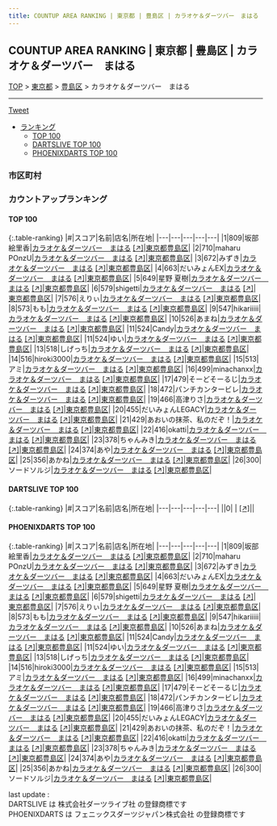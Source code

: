 ```yaml
---
title: COUNTUP AREA RANKING | 東京都 | 豊島区 | カラオケ＆ダーツバー　まはる
---
```

## COUNTUP AREA RANKING | 東京都 | 豊島区 | カラオケ＆ダーツバー　まはる

[TOP](/darts/rank/) > [東京都](/darts/rank/東京都/) > [豊島区](/darts/rank/東京都/豊島区/) > カラオケ＆ダーツバー　まはる

___

<a href="https://twitter.com/share?ref_src=twsrc%5Etfw" data-text="COUNTUP AREA RANKING | 東京都豊島区カラオケ＆ダーツバー　まはる" class="twitter-share-button" data-hashtags="DARTSLIVE,PHOENIXDARTS,darts,ダーツ" data-show-count="false">Tweet</a>

* [ランキング](#カウントアップランキング)
    * [TOP 100](#top-100)
    * [DARTSLIVE TOP 100](#dartslive-top-100)
    * [PHOENIXDARTS TOP 100](#phoenixdarts-top-100)

### 市区町村

<ul>

</ul>

### カウントアップランキング

#### TOP 100



{:.table-ranking}
|#|スコア|名前|店名|所在地|
|---|---|---|---|---|
|1|809|<span class="rank-name-pd"><span class="pro-icon-pd"></span>坂部 絵里香</span>|<a href="/darts/rank/shops/85579.html">カラオケ＆ダーツバー　まはる</a> <a href="https://vs.phoenixdarts.com/jp/shop/shopDetailInfo/s_85579?s_seq=85579">[↗]</a>|<a href="/darts/rank/東京都/豊島区">東京都豊島区</a>|
|2|710|<span class="rank-name-pd">maharu POnzU</span>|<a href="/darts/rank/shops/85579.html">カラオケ＆ダーツバー　まはる</a> <a href="https://vs.phoenixdarts.com/jp/shop/shopDetailInfo/s_85579?s_seq=85579">[↗]</a>|<a href="/darts/rank/東京都/豊島区">東京都豊島区</a>|
|3|672|<span class="rank-name-pd">みずき</span>|<a href="/darts/rank/shops/85579.html">カラオケ＆ダーツバー　まはる</a> <a href="https://vs.phoenixdarts.com/jp/shop/shopDetailInfo/s_85579?s_seq=85579">[↗]</a>|<a href="/darts/rank/東京都/豊島区">東京都豊島区</a>|
|4|663|<span class="rank-name-pd">だいみょんEX</span>|<a href="/darts/rank/shops/85579.html">カラオケ＆ダーツバー　まはる</a> <a href="https://vs.phoenixdarts.com/jp/shop/shopDetailInfo/s_85579?s_seq=85579">[↗]</a>|<a href="/darts/rank/東京都/豊島区">東京都豊島区</a>|
|5|649|<span class="rank-name-pd"><span class="pro-icon-pd"></span>星野 夏樹</span>|<a href="/darts/rank/shops/85579.html">カラオケ＆ダーツバー　まはる</a> <a href="https://vs.phoenixdarts.com/jp/shop/shopDetailInfo/s_85579?s_seq=85579">[↗]</a>|<a href="/darts/rank/東京都/豊島区">東京都豊島区</a>|
|6|579|<span class="rank-name-pd">shigetti</span>|<a href="/darts/rank/shops/85579.html">カラオケ＆ダーツバー　まはる</a> <a href="https://vs.phoenixdarts.com/jp/shop/shopDetailInfo/s_85579?s_seq=85579">[↗]</a>|<a href="/darts/rank/東京都/豊島区">東京都豊島区</a>|
|7|576|<span class="rank-name-pd">えりぃ</span>|<a href="/darts/rank/shops/85579.html">カラオケ＆ダーツバー　まはる</a> <a href="https://vs.phoenixdarts.com/jp/shop/shopDetailInfo/s_85579?s_seq=85579">[↗]</a>|<a href="/darts/rank/東京都/豊島区">東京都豊島区</a>|
|8|573|<span class="rank-name-pd">もも</span>|<a href="/darts/rank/shops/85579.html">カラオケ＆ダーツバー　まはる</a> <a href="https://vs.phoenixdarts.com/jp/shop/shopDetailInfo/s_85579?s_seq=85579">[↗]</a>|<a href="/darts/rank/東京都/豊島区">東京都豊島区</a>|
|9|547|<span class="rank-name-pd">hikariiiii</span>|<a href="/darts/rank/shops/85579.html">カラオケ＆ダーツバー　まはる</a> <a href="https://vs.phoenixdarts.com/jp/shop/shopDetailInfo/s_85579?s_seq=85579">[↗]</a>|<a href="/darts/rank/東京都/豊島区">東京都豊島区</a>|
|10|526|<span class="rank-name-pd">あまね</span>|<a href="/darts/rank/shops/85579.html">カラオケ＆ダーツバー　まはる</a> <a href="https://vs.phoenixdarts.com/jp/shop/shopDetailInfo/s_85579?s_seq=85579">[↗]</a>|<a href="/darts/rank/東京都/豊島区">東京都豊島区</a>|
|11|524|<span class="rank-name-pd">Candy</span>|<a href="/darts/rank/shops/85579.html">カラオケ＆ダーツバー　まはる</a> <a href="https://vs.phoenixdarts.com/jp/shop/shopDetailInfo/s_85579?s_seq=85579">[↗]</a>|<a href="/darts/rank/東京都/豊島区">東京都豊島区</a>|
|11|524|<span class="rank-name-pd">ゆい</span>|<a href="/darts/rank/shops/85579.html">カラオケ＆ダーツバー　まはる</a> <a href="https://vs.phoenixdarts.com/jp/shop/shopDetailInfo/s_85579?s_seq=85579">[↗]</a>|<a href="/darts/rank/東京都/豊島区">東京都豊島区</a>|
|13|518|<span class="rank-name-pd">しげっち</span>|<a href="/darts/rank/shops/85579.html">カラオケ＆ダーツバー　まはる</a> <a href="https://vs.phoenixdarts.com/jp/shop/shopDetailInfo/s_85579?s_seq=85579">[↗]</a>|<a href="/darts/rank/東京都/豊島区">東京都豊島区</a>|
|14|516|<span class="rank-name-pd">hiroki3000</span>|<a href="/darts/rank/shops/85579.html">カラオケ＆ダーツバー　まはる</a> <a href="https://vs.phoenixdarts.com/jp/shop/shopDetailInfo/s_85579?s_seq=85579">[↗]</a>|<a href="/darts/rank/東京都/豊島区">東京都豊島区</a>|
|15|513|<span class="rank-name-pd">アミ</span>|<a href="/darts/rank/shops/85579.html">カラオケ＆ダーツバー　まはる</a> <a href="https://vs.phoenixdarts.com/jp/shop/shopDetailInfo/s_85579?s_seq=85579">[↗]</a>|<a href="/darts/rank/東京都/豊島区">東京都豊島区</a>|
|16|499|<span class="rank-name-pd">minachanxx</span>|<a href="/darts/rank/shops/85579.html">カラオケ＆ダーツバー　まはる</a> <a href="https://vs.phoenixdarts.com/jp/shop/shopDetailInfo/s_85579?s_seq=85579">[↗]</a>|<a href="/darts/rank/東京都/豊島区">東京都豊島区</a>|
|17|479|<span class="rank-name-pd">そーどそーるじ</span>|<a href="/darts/rank/shops/85579.html">カラオケ＆ダーツバー　まはる</a> <a href="https://vs.phoenixdarts.com/jp/shop/shopDetailInfo/s_85579?s_seq=85579">[↗]</a>|<a href="/darts/rank/東京都/豊島区">東京都豊島区</a>|
|18|472|<span class="rank-name-pd">パンチカンタービレ</span>|<a href="/darts/rank/shops/85579.html">カラオケ＆ダーツバー　まはる</a> <a href="https://vs.phoenixdarts.com/jp/shop/shopDetailInfo/s_85579?s_seq=85579">[↗]</a>|<a href="/darts/rank/東京都/豊島区">東京都豊島区</a>|
|19|466|<span class="rank-name-pd">高津りさ</span>|<a href="/darts/rank/shops/85579.html">カラオケ＆ダーツバー　まはる</a> <a href="https://vs.phoenixdarts.com/jp/shop/shopDetailInfo/s_85579?s_seq=85579">[↗]</a>|<a href="/darts/rank/東京都/豊島区">東京都豊島区</a>|
|20|455|<span class="rank-name-pd">だいみょんLEGACY</span>|<a href="/darts/rank/shops/85579.html">カラオケ＆ダーツバー　まはる</a> <a href="https://vs.phoenixdarts.com/jp/shop/shopDetailInfo/s_85579?s_seq=85579">[↗]</a>|<a href="/darts/rank/東京都/豊島区">東京都豊島区</a>|
|21|429|<span class="rank-name-pd">あおいの抹茶、私のだぞ！</span>|<a href="/darts/rank/shops/85579.html">カラオケ＆ダーツバー　まはる</a> <a href="https://vs.phoenixdarts.com/jp/shop/shopDetailInfo/s_85579?s_seq=85579">[↗]</a>|<a href="/darts/rank/東京都/豊島区">東京都豊島区</a>|
|22|416|<span class="rank-name-pd">okatti</span>|<a href="/darts/rank/shops/85579.html">カラオケ＆ダーツバー　まはる</a> <a href="https://vs.phoenixdarts.com/jp/shop/shopDetailInfo/s_85579?s_seq=85579">[↗]</a>|<a href="/darts/rank/東京都/豊島区">東京都豊島区</a>|
|23|378|<span class="rank-name-pd">ちゃんみき</span>|<a href="/darts/rank/shops/85579.html">カラオケ＆ダーツバー　まはる</a> <a href="https://vs.phoenixdarts.com/jp/shop/shopDetailInfo/s_85579?s_seq=85579">[↗]</a>|<a href="/darts/rank/東京都/豊島区">東京都豊島区</a>|
|24|374|<span class="rank-name-pd">あや</span>|<a href="/darts/rank/shops/85579.html">カラオケ＆ダーツバー　まはる</a> <a href="https://vs.phoenixdarts.com/jp/shop/shopDetailInfo/s_85579?s_seq=85579">[↗]</a>|<a href="/darts/rank/東京都/豊島区">東京都豊島区</a>|
|25|356|<span class="rank-name-pd">あかね</span>|<a href="/darts/rank/shops/85579.html">カラオケ＆ダーツバー　まはる</a> <a href="https://vs.phoenixdarts.com/jp/shop/shopDetailInfo/s_85579?s_seq=85579">[↗]</a>|<a href="/darts/rank/東京都/豊島区">東京都豊島区</a>|
|26|300|<span class="rank-name-pd">ソードソルジ</span>|<a href="/darts/rank/shops/85579.html">カラオケ＆ダーツバー　まはる</a> <a href="https://vs.phoenixdarts.com/jp/shop/shopDetailInfo/s_85579?s_seq=85579">[↗]</a>|<a href="/darts/rank/東京都/豊島区">東京都豊島区</a>|


#### DARTSLIVE TOP 100



{:.table-ranking}
|#|スコア|名前|店名|所在地|
|---|---|---|---|---|
||0|<span class="rank-name-dl"> </span>|<a href="/darts/rank/shops/.html"></a> <a href="">[↗]</a>|<a href="/darts/rank//"></a>|


#### PHOENIXDARTS TOP 100



{:.table-ranking}
|#|スコア|名前|店名|所在地|
|---|---|---|---|---|
|1|809|<span class="rank-name-pd"><span class="pro-icon-pd"></span>坂部 絵里香</span>|<a href="/darts/rank/shops/85579.html">カラオケ＆ダーツバー　まはる</a> <a href="https://vs.phoenixdarts.com/jp/shop/shopDetailInfo/s_85579?s_seq=85579">[↗]</a>|<a href="/darts/rank/東京都/豊島区">東京都豊島区</a>|
|2|710|<span class="rank-name-pd">maharu POnzU</span>|<a href="/darts/rank/shops/85579.html">カラオケ＆ダーツバー　まはる</a> <a href="https://vs.phoenixdarts.com/jp/shop/shopDetailInfo/s_85579?s_seq=85579">[↗]</a>|<a href="/darts/rank/東京都/豊島区">東京都豊島区</a>|
|3|672|<span class="rank-name-pd">みずき</span>|<a href="/darts/rank/shops/85579.html">カラオケ＆ダーツバー　まはる</a> <a href="https://vs.phoenixdarts.com/jp/shop/shopDetailInfo/s_85579?s_seq=85579">[↗]</a>|<a href="/darts/rank/東京都/豊島区">東京都豊島区</a>|
|4|663|<span class="rank-name-pd">だいみょんEX</span>|<a href="/darts/rank/shops/85579.html">カラオケ＆ダーツバー　まはる</a> <a href="https://vs.phoenixdarts.com/jp/shop/shopDetailInfo/s_85579?s_seq=85579">[↗]</a>|<a href="/darts/rank/東京都/豊島区">東京都豊島区</a>|
|5|649|<span class="rank-name-pd"><span class="pro-icon-pd"></span>星野 夏樹</span>|<a href="/darts/rank/shops/85579.html">カラオケ＆ダーツバー　まはる</a> <a href="https://vs.phoenixdarts.com/jp/shop/shopDetailInfo/s_85579?s_seq=85579">[↗]</a>|<a href="/darts/rank/東京都/豊島区">東京都豊島区</a>|
|6|579|<span class="rank-name-pd">shigetti</span>|<a href="/darts/rank/shops/85579.html">カラオケ＆ダーツバー　まはる</a> <a href="https://vs.phoenixdarts.com/jp/shop/shopDetailInfo/s_85579?s_seq=85579">[↗]</a>|<a href="/darts/rank/東京都/豊島区">東京都豊島区</a>|
|7|576|<span class="rank-name-pd">えりぃ</span>|<a href="/darts/rank/shops/85579.html">カラオケ＆ダーツバー　まはる</a> <a href="https://vs.phoenixdarts.com/jp/shop/shopDetailInfo/s_85579?s_seq=85579">[↗]</a>|<a href="/darts/rank/東京都/豊島区">東京都豊島区</a>|
|8|573|<span class="rank-name-pd">もも</span>|<a href="/darts/rank/shops/85579.html">カラオケ＆ダーツバー　まはる</a> <a href="https://vs.phoenixdarts.com/jp/shop/shopDetailInfo/s_85579?s_seq=85579">[↗]</a>|<a href="/darts/rank/東京都/豊島区">東京都豊島区</a>|
|9|547|<span class="rank-name-pd">hikariiiii</span>|<a href="/darts/rank/shops/85579.html">カラオケ＆ダーツバー　まはる</a> <a href="https://vs.phoenixdarts.com/jp/shop/shopDetailInfo/s_85579?s_seq=85579">[↗]</a>|<a href="/darts/rank/東京都/豊島区">東京都豊島区</a>|
|10|526|<span class="rank-name-pd">あまね</span>|<a href="/darts/rank/shops/85579.html">カラオケ＆ダーツバー　まはる</a> <a href="https://vs.phoenixdarts.com/jp/shop/shopDetailInfo/s_85579?s_seq=85579">[↗]</a>|<a href="/darts/rank/東京都/豊島区">東京都豊島区</a>|
|11|524|<span class="rank-name-pd">Candy</span>|<a href="/darts/rank/shops/85579.html">カラオケ＆ダーツバー　まはる</a> <a href="https://vs.phoenixdarts.com/jp/shop/shopDetailInfo/s_85579?s_seq=85579">[↗]</a>|<a href="/darts/rank/東京都/豊島区">東京都豊島区</a>|
|11|524|<span class="rank-name-pd">ゆい</span>|<a href="/darts/rank/shops/85579.html">カラオケ＆ダーツバー　まはる</a> <a href="https://vs.phoenixdarts.com/jp/shop/shopDetailInfo/s_85579?s_seq=85579">[↗]</a>|<a href="/darts/rank/東京都/豊島区">東京都豊島区</a>|
|13|518|<span class="rank-name-pd">しげっち</span>|<a href="/darts/rank/shops/85579.html">カラオケ＆ダーツバー　まはる</a> <a href="https://vs.phoenixdarts.com/jp/shop/shopDetailInfo/s_85579?s_seq=85579">[↗]</a>|<a href="/darts/rank/東京都/豊島区">東京都豊島区</a>|
|14|516|<span class="rank-name-pd">hiroki3000</span>|<a href="/darts/rank/shops/85579.html">カラオケ＆ダーツバー　まはる</a> <a href="https://vs.phoenixdarts.com/jp/shop/shopDetailInfo/s_85579?s_seq=85579">[↗]</a>|<a href="/darts/rank/東京都/豊島区">東京都豊島区</a>|
|15|513|<span class="rank-name-pd">アミ</span>|<a href="/darts/rank/shops/85579.html">カラオケ＆ダーツバー　まはる</a> <a href="https://vs.phoenixdarts.com/jp/shop/shopDetailInfo/s_85579?s_seq=85579">[↗]</a>|<a href="/darts/rank/東京都/豊島区">東京都豊島区</a>|
|16|499|<span class="rank-name-pd">minachanxx</span>|<a href="/darts/rank/shops/85579.html">カラオケ＆ダーツバー　まはる</a> <a href="https://vs.phoenixdarts.com/jp/shop/shopDetailInfo/s_85579?s_seq=85579">[↗]</a>|<a href="/darts/rank/東京都/豊島区">東京都豊島区</a>|
|17|479|<span class="rank-name-pd">そーどそーるじ</span>|<a href="/darts/rank/shops/85579.html">カラオケ＆ダーツバー　まはる</a> <a href="https://vs.phoenixdarts.com/jp/shop/shopDetailInfo/s_85579?s_seq=85579">[↗]</a>|<a href="/darts/rank/東京都/豊島区">東京都豊島区</a>|
|18|472|<span class="rank-name-pd">パンチカンタービレ</span>|<a href="/darts/rank/shops/85579.html">カラオケ＆ダーツバー　まはる</a> <a href="https://vs.phoenixdarts.com/jp/shop/shopDetailInfo/s_85579?s_seq=85579">[↗]</a>|<a href="/darts/rank/東京都/豊島区">東京都豊島区</a>|
|19|466|<span class="rank-name-pd">高津りさ</span>|<a href="/darts/rank/shops/85579.html">カラオケ＆ダーツバー　まはる</a> <a href="https://vs.phoenixdarts.com/jp/shop/shopDetailInfo/s_85579?s_seq=85579">[↗]</a>|<a href="/darts/rank/東京都/豊島区">東京都豊島区</a>|
|20|455|<span class="rank-name-pd">だいみょんLEGACY</span>|<a href="/darts/rank/shops/85579.html">カラオケ＆ダーツバー　まはる</a> <a href="https://vs.phoenixdarts.com/jp/shop/shopDetailInfo/s_85579?s_seq=85579">[↗]</a>|<a href="/darts/rank/東京都/豊島区">東京都豊島区</a>|
|21|429|<span class="rank-name-pd">あおいの抹茶、私のだぞ！</span>|<a href="/darts/rank/shops/85579.html">カラオケ＆ダーツバー　まはる</a> <a href="https://vs.phoenixdarts.com/jp/shop/shopDetailInfo/s_85579?s_seq=85579">[↗]</a>|<a href="/darts/rank/東京都/豊島区">東京都豊島区</a>|
|22|416|<span class="rank-name-pd">okatti</span>|<a href="/darts/rank/shops/85579.html">カラオケ＆ダーツバー　まはる</a> <a href="https://vs.phoenixdarts.com/jp/shop/shopDetailInfo/s_85579?s_seq=85579">[↗]</a>|<a href="/darts/rank/東京都/豊島区">東京都豊島区</a>|
|23|378|<span class="rank-name-pd">ちゃんみき</span>|<a href="/darts/rank/shops/85579.html">カラオケ＆ダーツバー　まはる</a> <a href="https://vs.phoenixdarts.com/jp/shop/shopDetailInfo/s_85579?s_seq=85579">[↗]</a>|<a href="/darts/rank/東京都/豊島区">東京都豊島区</a>|
|24|374|<span class="rank-name-pd">あや</span>|<a href="/darts/rank/shops/85579.html">カラオケ＆ダーツバー　まはる</a> <a href="https://vs.phoenixdarts.com/jp/shop/shopDetailInfo/s_85579?s_seq=85579">[↗]</a>|<a href="/darts/rank/東京都/豊島区">東京都豊島区</a>|
|25|356|<span class="rank-name-pd">あかね</span>|<a href="/darts/rank/shops/85579.html">カラオケ＆ダーツバー　まはる</a> <a href="https://vs.phoenixdarts.com/jp/shop/shopDetailInfo/s_85579?s_seq=85579">[↗]</a>|<a href="/darts/rank/東京都/豊島区">東京都豊島区</a>|
|26|300|<span class="rank-name-pd">ソードソルジ</span>|<a href="/darts/rank/shops/85579.html">カラオケ＆ダーツバー　まはる</a> <a href="https://vs.phoenixdarts.com/jp/shop/shopDetailInfo/s_85579?s_seq=85579">[↗]</a>|<a href="/darts/rank/東京都/豊島区">東京都豊島区</a>|


<div class="footer border-top border-gray-light mt-5 pt-3 text-right text-gray">
    last update : <span style="font-weight: italic" id="foot_last_modified"></span><br />
    DARTSLIVE は 株式会社ダーツライブ社 の登録商標です<br />
    PHOENIXDARTS は フェニックスダーツジャパン株式会社 の登録商標です<br />
</div>

<script src="https://cdnjs.cloudflare.com/ajax/libs/jquery.tablesorter/2.31.3/js/jquery.tablesorter.min.js" integrity="sha512-qzgd5cYSZcosqpzpn7zF2ZId8f/8CHmFKZ8j7mU4OUXTNRd5g+ZHBPsgKEwoqxCtdQvExE5LprwwPAgoicguNg==" crossorigin="anonymous" referrerpolicy="no-referrer"></script>
<link rel="stylesheet" href="https://cdnjs.cloudflare.com/ajax/libs/jquery.tablesorter/2.31.3/css/theme.default.min.css" integrity="sha512-wghhOJkjQX0Lh3NSWvNKeZ0ZpNn+SPVXX1Qyc9OCaogADktxrBiBdKGDoqVUOyhStvMBmJQ8ZdMHiR3wuEq8+w==" crossorigin="anonymous" referrerpolicy="no-referrer" />
<script>
$(function() {
    $(".table-ranking").tablesorter({sortList:[[0, 0]]});
    $("#foot_last_modified").text(formatDate(new Date(document.lastModified), 'yyyy-MM-dd HH:mm:ss'));
});
</script>

<script async src="https://platform.twitter.com/widgets.js" charset="utf-8"></script>